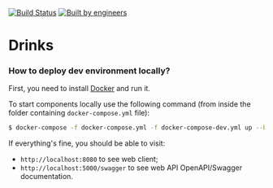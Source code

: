[![Build Status](https://img.shields.io/travis/office-14/Drinks?style=for-the-badge)](https://travis-ci.com/office-14/Drinks)
[![Built by engineers](https://img.shields.io/badge/built_by-engineers-success?style=for-the-badge)](https://github.com/office-14)

# Drinks

### How to deploy dev environment locally?

First, you need to install [Docker](https://www.docker.com/) and run it.

To start components locally use the following command (from inside the folder containing `docker-compose.yml` file):

```bash
$ docker-compose -f docker-compose.yml -f docker-compose-dev.yml up --build
```

If everything's fine, you should be able to visit:

- `http://localhost:8080` to see web client;
- `http://localhost:5000/swagger` to see web API OpenAPI/Swagger documentation.
